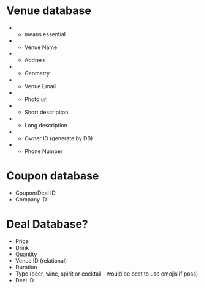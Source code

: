 # Venue database
- * means essential

- * Venue Name 
- * Address
- * Geometry
- * Venue Email
- * Photo url
- * Short description
- * Long description
- * Owner ID (generate by DB)
- * Phone Number

# Coupon database

- Coupon/Deal ID
- Company ID

# Deal Database?

- Price
- Drink
- Quantity
- Venue ID (relational)
- Duration
- Type (beer, wine, spirit or cocktail - would be best to use emojis if poss)
- Deal ID     

